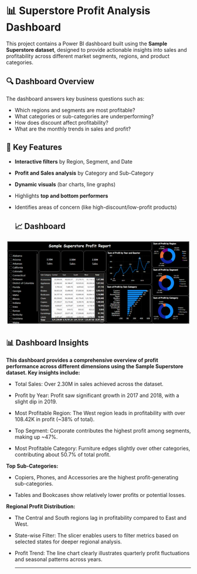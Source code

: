 # 📊 Superstore Profit Analysis Dashboard

This project contains a Power BI dashboard built using the **Sample Superstore dataset**, designed to provide actionable insights into sales and profitability across different market segments, regions, and product categories.


## 🔍 Dashboard Overview

The dashboard answers key business questions such as:

- Which regions and segments are most profitable?
- What categories or sub-categories are underperforming?
- How does discount affect profitability?
- What are the monthly trends in sales and profit?

## 📌 Key Features

- **Interactive filters** by Region, Segment, and Date
- **Profit and Sales analysis** by Category and Sub-Category
- **Dynamic visuals** (bar charts, line graphs)
- Highlights **top and bottom performers**
- Identifies areas of concern (like high-discount/low-profit products)

  ## 📈 Dashboard

![Dashboard](Dashboard.png)

## 📊 Dashboard Insights
**This dashboard provides a comprehensive overview of profit performance across different dimensions using the Sample Superstore dataset. Key insights include:**

- Total Sales: Over 2.30M in sales achieved across the dataset.

- Profit by Year: Profit saw significant growth in 2017 and 2018, with a slight dip in 2019.

- Most Profitable Region: The West region leads in profitability with over 108.42K in profit (~38% of total).

- Top Segment: Corporate contributes the highest profit among segments, making up ~47%.

- Most Profitable Category: Furniture edges slightly over other categories, contributing about 50.7% of total profit.

**Top Sub-Categories:**

- Copiers, Phones, and Accessories are the highest profit-generating sub-categories.

- Tables and Bookcases show relatively lower profits or potential losses.

 **Regional Profit Distribution:**

- The Central and South regions lag in profitability compared to East and West.

- State-wise Filter: The slicer enables users to filter metrics based on selected states for deeper regional analysis.

- Profit Trend: The line chart clearly illustrates quarterly profit fluctuations and seasonal patterns across years.

  ---
